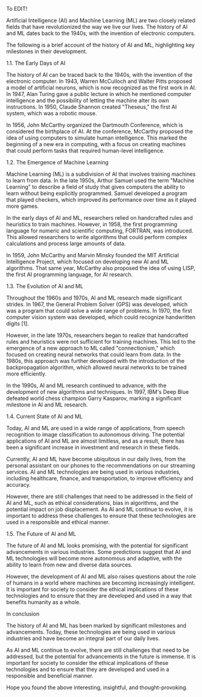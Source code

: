 To EDIT! 


Artificial Intelligence (AI) and Machine Learning (ML) are two closely related fields that have revolutionized the way we live our lives. The history of AI and ML dates back to the 1940s, with the invention of electronic computers.

The following is a brief account of the history of AI and ML, highlighting key milestones in their development.

1.1. The Early Days of AI

The history of AI can be traced back to the 1940s, with the invention of the electronic computer. In 1943, Warren McCulloch and Walter Pitts proposed a model of artificial neurons, which is now recognized as the first work in AI. In 1947, Alan Turing gave a public lecture in which he mentioned computer intelligence and the possibility of letting the machine alter its own instructions. In 1950, Claude Shannon created "Theseus," the first AI system, which was a robotic mouse.

In 1956, John McCarthy organized the Dartmouth Conference, which is considered the birthplace of AI. At the conference, McCarthy proposed the idea of using computers to simulate human intelligence. This marked the beginning of a new era in computing, with a focus on creating machines that could perform tasks that required human-level intelligence.

1.2. The Emergence of Machine Learning

Machine Learning (ML) is a subdivision of AI that involves training machines to learn from data. In the late 1950s, Arthur Samuel used the term "Machine Learning" to describe a field of study that gives computers the ability to learn without being explicitly programmed. Samuel developed a program that played checkers, which improved its performance over time as it played more games.

In the early days of AI and ML, researchers relied on handcrafted rules and heuristics to train machines. However, in 1958, the first programming language for numeric and scientific computing, FORTRAN, was introduced. This allowed researchers to write algorithms that could perform complex calculations and process large amounts of data.

In 1959, John McCarthy and Marvin Minsky founded the MIT Artificial Intelligence Project, which focused on developing new AI and ML algorithms. That same year, McCarthy also proposed the idea of using LISP, the first AI programming language, for AI research.

1.3. The Evolution of AI and ML

Throughout the 1960s and 1970s, AI and ML research made significant strides. In 1967, the General Problem Solver (GPS) was developed, which was a program that could solve a wide range of problems. In 1970, the first computer vision system was developed, which could recognize handwritten digits [1].

However, in the late 1970s, researchers began to realize that handcrafted rules and heuristics were not sufficient for training machines. This led to the emergence of a new approach to ML called "connectionism," which focused on creating neural networks that could learn from data. In the 1980s, this approach was further developed with the introduction of the backpropagation algorithm, which allowed neural networks to be trained more efficiently.

In the 1990s, AI and ML research continued to advance, with the development of new algorithms and techniques. In 1997, IBM's Deep Blue defeated world chess champion Garry Kasparov, marking a significant milestone in AI and ML research.

1.4. Current State of AI and ML

Today, AI and ML are used in a wide range of applications, from speech recognition to image classification to autonomous driving. The potential applications of AI and ML are almost limitless, and as a result, there has been a significant increase in investment and research in these fields.

Currently, AI and ML have become ubiquitous in our daily lives, from the personal assistant on our phones to the recommendations on our streaming services. AI and ML technologies are being used in various industries, including healthcare, finance, and transportation, to improve efficiency and accuracy.

However, there are still challenges that need to be addressed in the field of AI and ML, such as ethical considerations, bias in algorithms, and the potential impact on job displacement. As AI and ML continue to evolve, it is important to address these challenges to ensure that these technologies are used in a responsible and ethical manner.

1.5. The Future of AI and ML

The future of AI and ML looks promising, with the potential for significant advancements in various industries. Some predictions suggest that AI and ML technologies will become more autonomous and adaptive, with the ability to learn from new and diverse data sources.

However, the development of AI and ML also raises questions about the role of humans in a world where machines are becoming increasingly intelligent. It is important for society to consider the ethical implications of these technologies and to ensure that they are developed and used in a way that benefits humanity as a whole.

In conclusion

The history of AI and ML has been marked by significant milestones and advancements. Today, these technologies are being used in various industries and have become an integral part of our daily lives.

As AI and ML continue to evolve, there are still challenges that need to be addressed, but the potential for advancements in the future is immense. It is important for society to consider the ethical implications of these technologies and to ensure that they are developed and used in a responsible and beneficial manner.

  

Hope you found the above interesting, insightful, and thought-provoking.